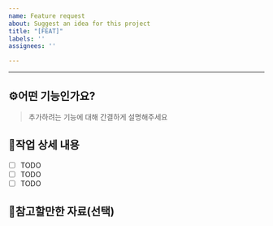 ```yaml
---
name: Feature request
about: Suggest an idea for this project
title: "[FEAT]"
labels: ''
assignees: ''

---
```


---

## ⚙️어떤 기능인가요?

> 추가하려는 기능에 대해 간결하게 설명해주세요

## 🔎작업 상세 내용

- [ ] TODO
- [ ] TODO
- [ ] TODO

## 💫참고할만한 자료(선택)
